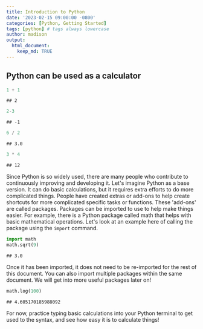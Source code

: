 ```yaml
---
title: Introduction to Python
date: '2023-02-15 09:00:00 -0800'
categories: [Python, Getting Started]
tags: [python] # tags always lowercase
author: madison
output:
  html_document:
    keep_md: TRUE
---
```




## Python can be used as a calculator


```python
1 + 1
```

```
## 2
```




```python
2-3
```

```
## -1
```




```python
6 / 2
```

```
## 3.0
```




```python
3 * 4
```

```
## 12
```



Since Python is so widely used, there are many people who contribute to continuously improving and developing it. Let's imagine Python as a base version. It can do basic calculations, but it requires extra efforts to do more complicated things. People have created extras or add-ons to help create shortcuts for more complicated specific tasks or functions. These 'add-ons' are called packages. Packages can be imported to use to help make things easier. For example, there is a Python package called math that helps with basic mathematical operations. Let's look at an example here of calling the package using the ```import``` command.


```python
import math
math.sqrt(9)
```

```
## 3.0
```

Once it has been imported, it does not need to be re-imported for the rest of this document. You can also import multiple packages within the same document. We will get into more useful packages later on!


```python
math.log(100)
```

```
## 4.605170185988092
```

For now, practice typing basic calculations into your Python terminal to get used to the syntax, and see how easy it is to calculate things!
